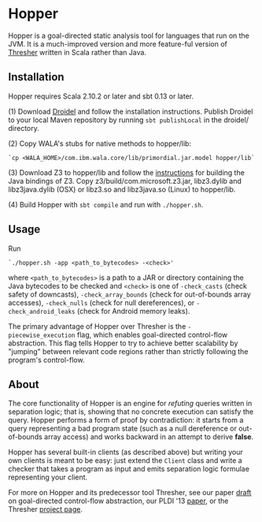 Hopper
======

Hopper is a goal-directed static analysis tool for languages that run on the JVM. It is a much-improved version and more feature-ful version of [Thresher](https://github.com/cuplv/thresher) written in Scala rather than Java.

Installation
------------
Hopper requires Scala 2.10.2 or later and sbt 0.13 or later.

(1) Download [Droidel](https://github.com/cuplv/droidel) and follow the installation instructions. Publish Droidel to your local Maven repository by running `sbt publishLocal` in the droidel/ directory.   

(2) Copy WALA's stubs for native methods to hopper/lib:

    `cp <WALA_HOME>/com.ibm.wala.core/lib/primordial.jar.model hopper/lib`

(3) Download Z3 to hopper/lib and follow the [instructions](http://leodemoura.github.io/blog/2012/12/10/z3-for-java.html) for building the Java bindings of Z3. Copy z3/build/com.microsoft.z3.jar, libz3.dylib and libz3java.dylib (OSX) or libz3.so and libz3java.so (Linux) to hopper/lib.

(4) Build Hopper with `sbt compile` and run with `./hopper.sh`.


Usage
-----
Run 

    `./hopper.sh -app <path_to_bytecodes> -<check>'

where `<path_to_bytecodes>` is a path to a JAR or directory containing the Java bytecodes to be checked and `<check>` is one of `-check_casts` (check safety of downcasts), `-check_array_bounds` (check for out-of-bounds array accesses), `-check_nulls` (check for null dereferences), or `-check_android_leaks` (check for Android memory leaks).

The primary advantage of Hopper over Thresher is the `-piecewise_execution` flag, which enables goal-directed control-flow abstraction. This flag tells Hopper to try to achieve better scalability by "jumping" between relevant code regions rather than strictly following the program's control-flow.

About
-----
The core functionality of Hopper is an engine for *refuting* queries written in separation logic; that is, showing that no concrete execution can satisfy the query. Hopper performs a form of proof by contradiction: it starts from a query representing a bad program state (such as a null dereference or out-of-bounds array access) and works backward in an attempt to derive **false**. 

Hopper has several built-in clients (as described above) but writing your own clients is meant to be easy: just extend the `Client` class and write a checker that takes a program as input and emits separation logic formulae representing your client.

For more on Hopper and its predecessor tool Thresher, see our paper [draft](https://www.cs.colorado.edu/~sabl4745/papers/piecewise.pdf) on goal-directed control-flow abstraction, our PLDI '13 [paper](https://www.cs.colorado.edu/~sabl4745/papers/pldi13-thresher.pdf), or the Thresher [project page](http://pl.cs.colorado.edu/projects/thresher/).